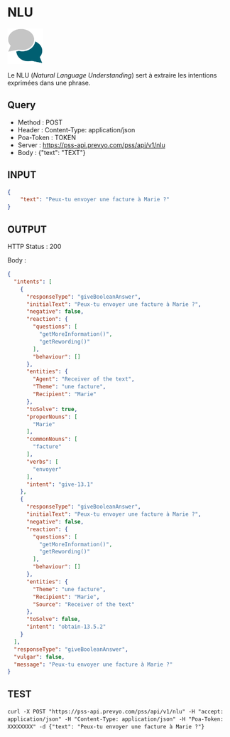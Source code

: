 NLU
==
<img src="../images/ic_pss_nlu.png" alt="drawing" width="80"/>

Le NLU (<i>Natural Language Understanding</i>) sert à extraire les intentions exprimées dans une phrase.

Query
--
* Method : POST
* Header : Content-Type: application/json
* Poa-Token : TOKEN
* Server : https://pss-api.prevyo.com/pss/api/v1/nlu
* Body : {"text": "TEXT"}

INPUT
--

```JSON
{
    "text": "Peux-tu envoyer une facture à Marie ?"
}
```

OUTPUT
--
HTTP Status : 200

Body :

```JSON
{
  "intents": [
    {
      "responseType": "giveBooleanAnswer",
      "initialText": "Peux-tu envoyer une facture à Marie ?",
      "negative": false,
      "reaction": {
        "questions": [
          "getMoreInformation()",
          "getRewording()"
        ],
        "behaviour": []
      },
      "entities": {
        "Agent": "Receiver of the text",
        "Theme": "une facture",
        "Recipient": "Marie"
      },
      "toSolve": true,
      "properNouns": [
        "Marie"
      ],
      "commonNouns": [
        "facture"
      ],
      "verbs": [
        "envoyer"
      ],
      "intent": "give-13.1"
    },
    {
      "responseType": "giveBooleanAnswer",
      "initialText": "Peux-tu envoyer une facture à Marie ?",
      "negative": false,
      "reaction": {
        "questions": [
          "getMoreInformation()",
          "getRewording()"
        ],
        "behaviour": []
      },
      "entities": {
        "Theme": "une facture",
        "Recipient": "Marie",
        "Source": "Receiver of the text"
      },
      "toSolve": false,
      "intent": "obtain-13.5.2"
    }
  ],
  "responseType": "giveBooleanAnswer",
  "vulgar": false,
  "message": "Peux-tu envoyer une facture à Marie ?"
}
```

TEST
--

`curl -X POST "https://pss-api.prevyo.com/pss/api/v1/nlu" -H "accept: application/json" -H "Content-Type: application/json" -H "Poa-Token: XXXXXXXX" -d {"text": "Peux-tu envoyer une facture à Marie ?"}` 

